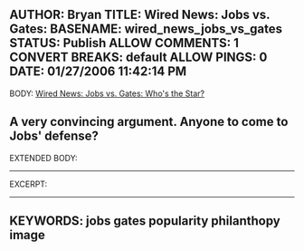AUTHOR: Bryan
TITLE: Wired News: Jobs vs. Gates:
BASENAME: wired_news_jobs_vs_gates
STATUS: Publish
ALLOW COMMENTS: 1
CONVERT BREAKS: __default__
ALLOW PINGS: 0
DATE: 01/27/2006 11:42:14 PM
-----
BODY:
<a title="Wired News: Jobs vs. Gates: Who's the Star?" href="http://www.wired.com/news/columns/0,70072-0.html?tw=rss.culture">Wired News: Jobs vs. Gates: Who's the Star?</a>

A very convincing argument. Anyone to come to Jobs' defense?
-----
EXTENDED BODY:

-----
EXCERPT:

-----
KEYWORDS:
jobs gates popularity philanthopy image
-----


